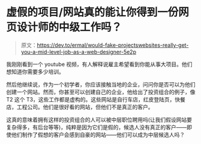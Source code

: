 # 虚假的项目/网站真的能让你得到一份网页设计师的中级工作吗？

> 原文：<https://dev.to/ermal/would-fake-projectswebsites-really-get-you-a-mid-level-job-as-a-web-designer-5e2p>

我刚刚看到一个 youtube 视频，有人解释说雇主希望看到你能从事大项目。他们想知道你需要多少培训。

然后他继续说，作为一个初学者，你应该接触当地的企业，问问你是否可以为他们创建一个网站。然而，你甚至可以创建自己的企业，他给出了投资组合的例子，像 T2 这个 T3，这些工作都是虚构的。这些网站是自行车店，红皮登陆页，快餐店，工程公司。他们是很好看的网站，但他们不是真正的客户。

这真的意味着拥有这样的投资组合的人可以被中层职位聘用吗(让我们假设网站要复杂得多，有后台等等)，纯粹是因为它们是假的，候选人没有真正的客户——即使他们制作了假想的客户会感到自豪的网站——他们可以成为中层候选人吗？